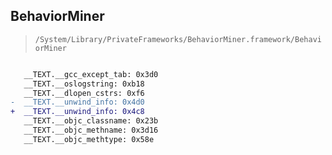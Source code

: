 ## BehaviorMiner

> `/System/Library/PrivateFrameworks/BehaviorMiner.framework/BehaviorMiner`

```diff

   __TEXT.__gcc_except_tab: 0x3d0
   __TEXT.__oslogstring: 0xb18
   __TEXT.__dlopen_cstrs: 0xf6
-  __TEXT.__unwind_info: 0x4d0
+  __TEXT.__unwind_info: 0x4c8
   __TEXT.__objc_classname: 0x23b
   __TEXT.__objc_methname: 0x3d16
   __TEXT.__objc_methtype: 0x58e

```
